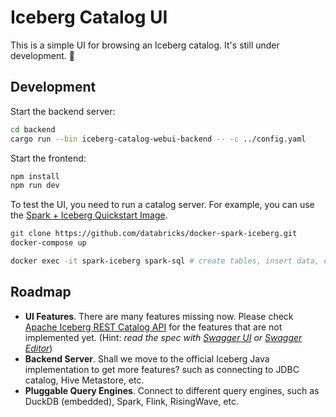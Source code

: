 Iceberg Catalog UI
===================

This is a simple UI for browsing an Iceberg catalog. It's still under development. 🚧

## Development

Start the backend server:

```bash
cd backend
cargo run --bin iceberg-catalog-webui-backend -- -c ../config.yaml
```

Start the frontend:

```bash
npm install
npm run dev
```

To test the UI, you need to run a catalog server. For example, you can use the [Spark + Iceberg Quickstart Image](https://github.com/databricks/docker-spark-iceberg/).

```bash
git clone https://github.com/databricks/docker-spark-iceberg.git
docker-compose up

docker exec -it spark-iceberg spark-sql # create tables, insert data, etc.
```

## Roadmap

- **UI Features**. There are many features missing now. Please check [Apache Iceberg REST Catalog API](https://raw.githubusercontent.com/apache/iceberg/refs/heads/main/open-api/rest-catalog-open-api.yaml) for the features that are not implemented yet. (Hint: *read the spec with [Swagger UI](https://petstore.swagger.io/) or [Swagger Editor](https://editor-next.swagger.io/)*)
- **Backend Server**. Shall we move to the official Iceberg Java implementation to get more features? such as connecting to JDBC catalog, Hive Metastore, etc.
- **Pluggable Query Engines**. Connect to different query engines, such as DuckDB (embedded), Spark, Flink, RisingWave, etc.